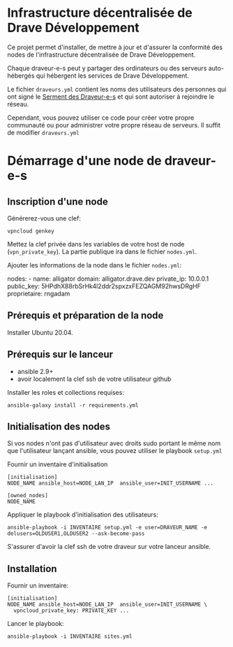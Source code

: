 # Infrastructure décentralisée de Drave Développement

Ce projet permet d'installer, de mettre à jour et d'assurer la conformité des nodes de l'infrastructure décentralisée de Drave Développement.

Chaque draveur-e-s peut y partager des ordinateurs ou des serveurs auto-hébergés qui hébergent les services de Drave Développement.

Le fichier `draveurs.yml` contient les noms des utilisateurs des personnes qui ont signé le [Serment des Draveur-e-s](https://serment.drave.dev) et qui sont autoriser à rejoindre le réseau.

 Cependant, vous pouvez utiliser ce code pour créer votre propre communauté ou pour administrer votre propre réseau de serveurs. Il suffit de modifier `draveurs.yml`

# Démarrage d'une node de draveur-e-s

## Inscription d'une node

Générerez-vous une clef:

    vpncloud genkey

Mettez la clef privée dans les variables de votre host de node (`vpn_private_key`). La partie publique ira dans le fichier `nodes.yml`.

Ajouter les informations de la node dans le fichier `nodes.yml`:

   nodes:
     - name: alligator
       domain: alligator.drave.dev
       private_ip: 10.0.0.1
       public_key: 5HPdhX88rbSrHk4l2ddr2spxzxFEZQAGM92hwsDRgHF
       proprietaire: rngadam

## Prérequis et préparation de la node

Installer Ubuntu 20.04.

## Prérequis sur le lanceur

  - ansible 2.9+
  - avoir localement la clef ssh de votre utilisateur github

Installer les roles et collections requises:

    ansible-galaxy install -r requirements.yml

## Initialisation des nodes

Si vos nodes n'ont pas d'utilisateur avec droits sudo portant le même nom que l'utilisateur lançant ansible, vous pouvez utiliser le playbook `setup.yml`

Fournir un inventaire d'initialisation

    [initialisation]
    NODE_NAME ansible_host=NODE_LAN_IP  ansible_user=INIT_USERNAME ...

    [owned_nodes]
    NODE_NAME

Appliquer le playbook d'initialisation des utilisateurs:

    ansible-playbook -i INVENTAIRE setup.yml -e user=DRAVEUR_NAME -e delusers=OLDUSER1,OLDUSER2 --ask-become-pass

S'assurer d'avoir la clef ssh de votre draveur sur votre lanceur ansible.


## Installation

Fournir un inventaire:

    [initialisation]
    NODE_NAME ansible_host=NODE_LAN_IP  ansible_user=INIT_USERNAME \
      vpncloud_private_key: PRIVATE_KEY ...

Lancer le playbook:

    ansible-playbook -i INVENTAIRE sites.yml
